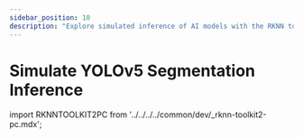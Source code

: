 ```yaml
---
sidebar_position: 10
description: "Explore simulated inference of AI models with the RKNN toolkit and experience the efficiency and precision of intelligent image segmentation"
---
```


# Simulate YOLOv5 Segmentation Inference

import RKNNTOOLKIT2PC from '../../../../common/dev/\_rknn-toolkit2-pc.mdx';

<RKNNTOOLKIT2PC />
